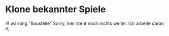 # Klone bekannter Spiele

!!! warning "Baustelle"
    Sorry, hier steht noch nichts weiter. Ich arbeite daran ⛏
